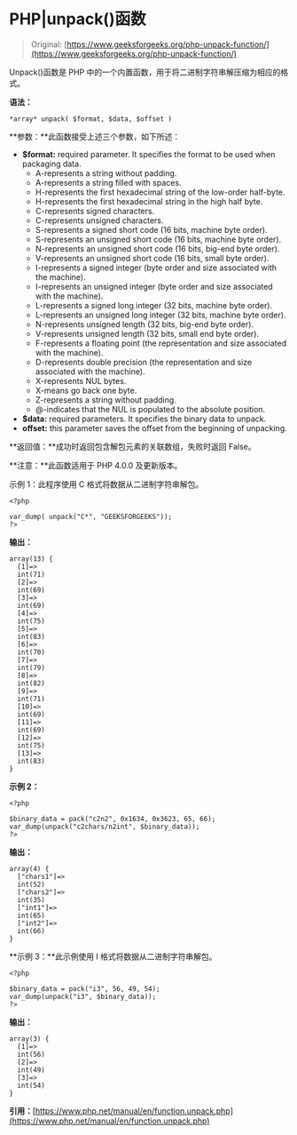 # PHP|unpack()函数

> Original: [https://www.geeksforgeeks.org/php-unpack-function/](https://www.geeksforgeeks.org/php-unpack-function/)

Unpack()函数是 PHP 中的一个内置函数，用于将二进制字符串解压缩为相应的格式。

**语法：**

```
*array* unpack( $format, $data, $offset )
```

**参数：**此函数接受上述三个参数，如下所述：

*   **$format:** required parameter. It specifies the format to be used when packaging data.
    *   A-represents a string without padding.
    *   A-represents a string filled with spaces.
    *   H-represents the first hexadecimal string of the low-order half-byte.
    *   H-represents the first hexadecimal string in the high half byte.
    *   C-represents signed characters.
    *   C-represents unsigned characters.
    *   S-represents a signed short code (16 bits, machine byte order).
    *   S-represents an unsigned short code (16 bits, machine byte order).
    *   N-represents an unsigned short code (16 bits, big-end byte order).
    *   V-represents an unsigned short code (16 bits, small byte order).
    *   I-represents a signed integer (byte order and size associated with the machine).
    *   I-represents an unsigned integer (byte order and size associated with the machine).
    *   L-represents a signed long integer (32 bits, machine byte order).
    *   L-represents an unsigned long integer (32 bits, machine byte order).
    *   N-represents unsigned length (32 bits, big-end byte order).
    *   V-represents unsigned length (32 bits, small end byte order).
    *   F-represents a floating point (the representation and size associated with the machine).
    *   D-represents double precision (the representation and size associated with the machine).
    *   X-represents NUL bytes.
    *   X-means go back one byte.
    *   Z-represents a string without padding.
    *   @-indicates that the NUL is populated to the absolute position.
*   **$data:** required parameters. It specifies the binary data to unpack.
*   **offset:** this parameter saves the offset from the beginning of unpacking.

**返回值：**成功时返回包含解包元素的关联数组，失败时返回 False。

**注意：**此函数适用于 PHP 4.0.0 及更新版本。

示例 1：此程序使用 C 格式将数据从二进制字符串解包。

```
<?php

var_dump( unpack("C*", "GEEKSFORGEEKS"));
?>
```

**输出：**

```
array(13) {
  [1]=>
  int(71)
  [2]=>
  int(69)
  [3]=>
  int(69)
  [4]=>
  int(75)
  [5]=>
  int(83)
  [6]=>
  int(70)
  [7]=>
  int(79)
  [8]=>
  int(82)
  [9]=>
  int(71)
  [10]=>
  int(69)
  [11]=>
  int(69)
  [12]=>
  int(75)
  [13]=>
  int(83)
}

```

**示例 2：**

```
<?php

$binary_data = pack("c2n2", 0x1634, 0x3623, 65, 66);
var_dump(unpack("c2chars/n2int", $binary_data));
?>
```

**输出：**

```
array(4) {
  ["chars1"]=>
  int(52)
  ["chars2"]=>
  int(35)
  ["int1"]=>
  int(65)
  ["int2"]=>
  int(66)
}

```

**示例 3：**此示例使用 I 格式将数据从二进制字符串解包。

```
<?php

$binary_data = pack("i3", 56, 49, 54);
var_dump(unpack("i3", $binary_data));
?>
```

**输出：**

```
array(3) {
  [1]=>
  int(56)
  [2]=>
  int(49)
  [3]=>
  int(54)
}

```

**引用：**[https://www.php.net/manual/en/function.unpack.php](https://www.php.net/manual/en/function.unpack.php)